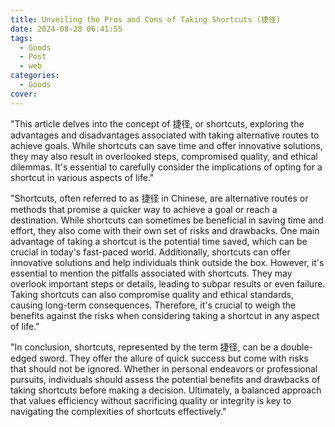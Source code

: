 ```yaml
---
title: Unveiling the Pros and Cons of Taking Shortcuts (捷径)
date: 2024-08-28 06:41:55
tags:
  - Goods
  - Post
  - web
categories:
  - Goods
cover:
---
```


"This article delves into the concept of 捷径, or shortcuts, exploring the advantages and disadvantages associated with taking alternative routes to achieve goals. While shortcuts can save time and offer innovative solutions, they may also result in overlooked steps, compromised quality, and ethical dilemmas. It's essential to carefully consider the implications of opting for a shortcut in various aspects of life."

"Shortcuts, often referred to as 捷径 in Chinese, are alternative routes or methods that promise a quicker way to achieve a goal or reach a destination. While shortcuts can sometimes be beneficial in saving time and effort, they also come with their own set of risks and drawbacks. One main advantage of taking a shortcut is the potential time saved, which can be crucial in today's fast-paced world. Additionally, shortcuts can offer innovative solutions and help individuals think outside the box. However, it's essential to mention the pitfalls associated with shortcuts. They may overlook important steps or details, leading to subpar results or even failure. Taking shortcuts can also compromise quality and ethical standards, causing long-term consequences. Therefore, it's crucial to weigh the benefits against the risks when considering taking a shortcut in any aspect of life."

"In conclusion, shortcuts, represented by the term 捷径, can be a double-edged sword. They offer the allure of quick success but come with risks that should not be ignored. Whether in personal endeavors or professional pursuits, individuals should assess the potential benefits and drawbacks of taking shortcuts before making a decision. Ultimately, a balanced approach that values efficiency without sacrificing quality or integrity is key to navigating the complexities of shortcuts effectively."
